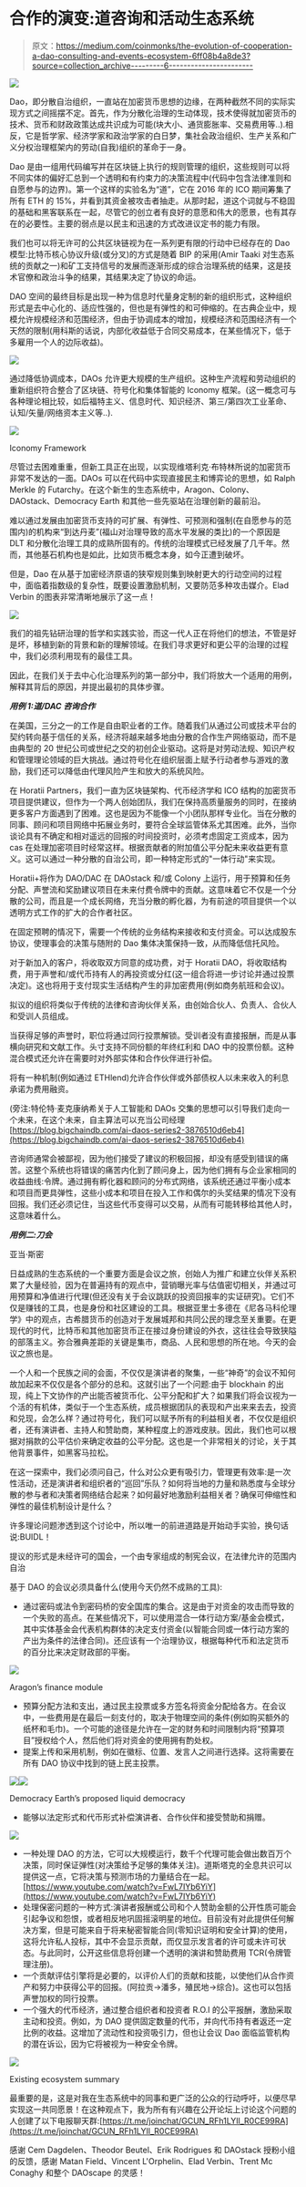 # 合作的演变:道咨询和活动生态系统

> 原文：<https://medium.com/coinmonks/the-evolution-of-cooperation-a-dao-consulting-and-events-ecosystem-6ff08b4a8de3?source=collection_archive---------6----------------------->

![](img/735255436501810eb9f3e7c9a7b12a88.png)

Dao，即分散自治组织，一直站在加密货币思想的边缘，在两种截然不同的实际实现方式之间摇摆不定。首先，作为分散化治理的生动体现，技术使得就加密货币的技术、货币和财政政策达成共识成为可能(块大小、通货膨胀率、交易费用等..).相反，它是哲学家、经济学家和政治学家的白日梦，集社会政治组织、生产关系和广义分权治理框架内的劳动(自我)组织的革命于一身。

Dao 是由一组用代码编写并在区块链上执行的规则管理的组织，这些规则可以将不同实体的偏好汇总到一个透明和有约束力的决策流程中(代码中包含法律准则和自愿参与的边界)。第一个这样的实验名为“道”，它在 2016 年的 ICO 期间筹集了所有 ETH 的 15%，并看到其资金被攻击者抽走。从那时起，道这个词就与不稳固的基础和黑客联系在一起，尽管它的创立者有良好的意愿和伟大的愿景，也有其存在的必要性。主要的弱点是以民主和迅速的方式改进议定书的能力有限。

我们也可以将无许可的公共区块链视为在一系列更有限的行动中已经存在的 Dao 模型:比特币核心协议升级(或分叉)的方式是随着 BIP 的采用(Amir Taaki 对生态系统的贡献之一)和矿工支持信号的发展而逐渐形成的综合治理系统的结果，这是技术官僚和政治斗争的结果，其结果决定了协议的命运。

DAO 空间的最终目标是出现一种为信息时代量身定制的新的组织形式，这种组织形式是去中心化的、适应性强的，但也是有弹性的和可伸缩的。在古典企业中，规模允许规模经济和范围经济，但由于协调成本的增加，规模经济和范围经济有一个天然的限制(用科斯的话说，内部化收益低于合同交易成本，在某些情况下，低于多雇用一个人的边际收益)。

![](img/4430138c1047aa322dcb5652e820d47f.png)

通过降低协调成本，DAOs 允许更大规模的生产组织。这种生产流程和劳动组织的重新组织符合整合了区块链、符号化和集体智能的 Iconomy 框架。(这一概念可与各种理论相比较，如后福特主义、信息时代、知识经济、第三/第四次工业革命、认知/矢量/网络资本主义等..).

![](img/649f3936778f8d38bf545513a1b6b8a1.png)

Iconomy Framework

尽管过去困难重重，但新工具正在出现，以实现维塔利克·布特林所说的加密货币非常不发达的一面。DAOs 可以在代码中实现直接民主和博弈论的思想，如 Ralph Merkle 的 Futarchy。在这个新生的生态系统中，Aragon、Colony、DAOstack、Democracy Earth 和其他一些先驱站在治理创新的最前沿。

难以通过发展由加密货币支持的可扩展、有弹性、可预测和强制(在自愿参与的范围内)的机构来“到达丹麦”(福山对治理导致的高水平发展的类比)的一个原因是 DLT 和分散化治理工具的成熟所固有的。传统的治理模式已经发展了几千年。然而，其他基石机构也是如此，比如货币概念本身，如今正遭到破坏。

但是，Dao 在从基于加密经济原语的狭窄规则集到映射更大的行动空间的过程中，面临着指数级的复杂性，既要设置激励机制，又要防范多种攻击媒介。Elad Verbin 的图表非常清晰地展示了这一点！

![](img/53a87660018dadd977bce5654346edf7.png)

我们的祖先钻研治理的哲学和实践实验，而这一代人正在将他们的想法，不管是好是坏，移植到新的背景和新的理解领域。在我们寻求更好和更公平的治理的过程中，我们必须利用现有的最佳工具。

因此，在我们关于去中心化治理系列的第一部分中，我们将放大一个适用的用例，解释其背后的原因，并提出最初的具体步骤。

***用例 1:道/DAC 咨询合作***

在美国，三分之一的工作是自由职业者的工作。随着我们从通过公司或技术平台的契约转向基于信任的关系，经济将越来越多地由分散的合作生产网络驱动，而不是由典型的 20 世纪公司或世纪之交的初创企业驱动。这将是对劳动法规、知识产权和管理理论领域的巨大挑战。通过符号化在组织层面上赋予行动者参与游戏的激励，我们还可以降低由代理风险产生和放大的系统风险。

在 Horatii Partners，我们一直为区块链架构、代币经济学和 ICO 结构的加密货币项目提供建议，但作为一个两人创始团队，我们在保持高质量服务的同时，在接纳更多客户方面遇到了困难。这也是因为不能像一个小团队那样专业化。当在分散的同事、顾问和项目网络中拓展业务时，要符合全球监管体系尤其困难。此外，当你谈论具有不确定和相对遥远的回报的时间投资时，必须考虑固定工资成本，因为 cas 在处理加密项目时经常这样。根据贡献者的附加值公平分配未来收益更有意义。这可以通过一种分散的自治公司，即一种特定形式的"一体行动"来实现。

Horatii+将作为 DAO/DAC 在 DAOstack 和/或 Colony 上运行，用于预算和任务分配、声誉流和奖励建议项目在未来付费令牌中的贡献。这意味着它不仅是一个分散的公司，而且是一个成长网络，充当分散的孵化器，为有前途的项目提供一个以透明方式工作的扩大的合作者社区。

在固定预聘的情况下，需要一个传统的业务结构来接收和支付资金。可以达成股东协议，使理事会的决策与随附的 Dao 集体决策保持一致，从而降低信托风险。

对于新加入的客户，将收取双方同意的成功费，对于 Horatii DAO，将收取结构费，用于声誉和/或代币持有人的再投资或分红(这一组合将进一步讨论并通过投票决定)。这也将用于支付现实生活结构产生的非加密费用(例如商务航班和会议)。

拟议的组织将类似于传统的法律和咨询伙伴关系，由创始合伙人、负责人、合伙人和受训人员组成。

当获得足够的声誉时，职位将通过同行投票解锁。受训者没有直接报酬，而是从事横向研究和文献工作。头寸支持不同份额的年终红利和 DAO 中的投票份额。这种混合模式还允许在需要时对外部实体和合作伙伴进行补偿。

将有一种机制(例如通过 ETHlend)允许合作伙伴或外部债权人以未来收入的利息承诺为费用融资。

(旁注:特伦特·麦克康纳希关于人工智能和 DAOs 交集的思想可以引导我们走向一个未来，在这个未来，自主算法可以充当公司经理[https://blog.bigchaindb.com/ai-daos-series2-3876510d6eb4](https://blog.bigchaindb.com/ai-daos-series2-3876510d6eb4)

咨询师通常会被鄙视，因为他们接受了建议的积极回报，却没有感受到错误的痛苦。这整个系统也将错误的痛苦内化到了顾问身上，因为他们拥有与企业家相同的收益曲线:令牌。通过拥有孵化器和顾问的分布式网络，该系统还通过平衡小成本和项目而更具弹性，这些小成本和项目在投入工作和偶尔的头奖结果的情况下没有回报。我们还必须记住，当这些代币变得可以交易，从而有可能转移给其他人时，这意味着什么。

***用例二:刀会***

亚当·斯密

日益成熟的生态系统的一个重要方面是会议之旅，创始人为推广和建立伙伴关系积累了大量经验，因为在普遍持有的观点中，营销曝光率与估值密切相关，并通过可用预算和净值进行代理(但还没有关于会议跳跃的投资回报率的实证研究)。它们不仅是赚钱的工具，也是身份和社区建设的工具。根据亚里士多德在《尼各马科伦理学》中的观点，古希腊货币的创造对于发展城邦和共同公民的理念至关重要。在更现代的时代，比特币和其他加密货币正在接过身份建设的外衣，这往往会导致狭隘的部落主义。弥合雅典差距的关键是集市，商品、人民和思想的所在地。今天的会议之旅也是。

一个人和一个民族之间的会面，不仅仅是演讲者的聚集，一些“神奇”的会议不知何故加起来不仅仅是各个部分的总和。这就引出了一个问题:由于 blockhain 的出现，纯上下文协作的产出能否被货币化、公平分配和扩大？如果我们将会议视为一个活的有机体，类似于一个生态系统，成员根据团队的表现和产出来来去去，投资和兑现，会怎么样？通过符号化，我们可以赋予所有的利益相关者，不仅仅是组织者，还有演讲者、主持人和赞助商，某种程度上的游戏皮肤。因此，我们也可以根据对捐款的公平估价来确定收益的公平分配。这也是一个非常相关的讨论，关于其他背景事件，如黑客马拉松。

在这一探索中，我们必须问自己，什么对公众更有吸引力，管理更有效率:是一次性活动，还是演讲者和组织者的“巡回”乐队？如何将当地的力量和熟悉度与全球分散的参与者和决策者网络结合起来？如何最好地激励利益相关者？确保可伸缩性和弹性的最佳机制设计是什么？

许多理论问题渗透到这个讨论中，所以唯一的前进道路是开始动手实验，换句话说:BUIDL！

提议的形式是未经许可的国会，一个由专家组成的制宪会议，在法律允许的范围内自治

基于 DAO 的会议必须具备什么(使用今天仍然不成熟的工具):

*   通过密码或法令到密码桥的安全国库的集合。这是由于对资金的攻击而导致的一个失败的高点。在某些情况下，可以使用混合一体行动方案/基金会模式，其中实体基金会代表机构群体的决定支付资金(以智能合同或一体行动方案的产出为条件的法律合同)。还应该有一个治理协议，根据每种代币和法定货币的百分比来决定财政部的平衡。

![](img/02f21d401afdca71a51039f28b68831e.png)

Aragon’s finance module

*   预算分配方法和支出，通过民主投票或多方签名将资金分配给各方。在会议中，一些费用是在最后一刻支付的，取决于物理空间的条件(例如购买额外的纸杯和毛巾)。一个可能的途径是允许在一定的财务和时间限制内将“预算项目”授权给个人，然后他们将对资金的使用拥有酌处权。
*   提案上传和采用机制，例如在徽标、位置、发言人之间进行选择。这将需要在所有 DAO 协议中找到的链上民主投票。

![](img/20b6b611b643d4de1b07f3df6682b1ab.png)![](img/5700eddd57ae41900cbf637753e562ec.png)

Democracy Earth’s proposed liquid democracy

*   能够以法定形式和代币形式补偿演讲者、合作伙伴和接受赞助和捐赠。

![](img/04d4de8bcf3cca16a522f449f9057064.png)

*   一种处理 DAO 的方法，它可以大规模运行，数千个代理可能会做出数百万个决策，同时保证弹性(对决策给予足够的集体关注)。道斯塔克的全息共识可以提供这一点，它将决策与预测市场的力量结合在一起。[https://www.youtube.com/watch?v=FwL7IYb6YiY](https://www.youtube.com/watch?v=FwL7IYb6YiY)
*   处理保密问题的一种方式:演讲者报酬或公司和个人赞助金额的公开性质可能会引起争议和怨恨，或者相反地巩固摇滚明星的地位。目前没有对此提供任何解决方案，但是可能来自于将来秘密智能合同(零知识证明和安全计算)的使用，这将允许私人投标，其中不会显示贡献，而仅显示发言者的许可或未许可状态。与此同时，公开这些信息将创建一个透明的演讲和赞助费用 TCR(令牌管理注册)。
*   一个贡献评估引擎将是必要的，以评价人们的贡献和技能，以使他们从合作资产和努力中获得公平的回报。(阿拉贡->潘多，殖民地->综合)。这也可以包括声誉加权的同行投票。
*   一个强大的代币经济，通过整合组织者和投资者 R.O.I 的公平报酬，激励采取主动和投资。例如，为 DAO 提供固定数量的代币，并向代币持有者返还一定比例的收益。这增加了流动性和投资吸引力，但也让会议 Dao 面临监管机构的潜在诉讼，因为它将被视为一种安全令牌。

![](img/7ad5e0c1f5a5a30b7d6bb455dae2f6e2.png)

Existing ecosystem summary

最重要的是，这是对我在生态系统中的同事和更广泛的公众的行动呼吁，以便尽早实现这一共同愿景！在这种观点下，我为所有有兴趣在公开论坛上讨论这个问题的人创建了以下电报聊天群:[https://t.me/joinchat/GCUN_RFh1LYIl_R0CE99RA](https://t.me/joinchat/GCUN_RFh1LYIl_R0CE99RA)

感谢 Cem Dagdelen、Theodor Beutel、Erik Rodrigues 和 DAOstack 授粉小组的反馈，感谢 Matan Field、Vincent L'Orphelin、Elad Verbin、Trent Mc Conaghy 和整个 DAOscape 的灵感！